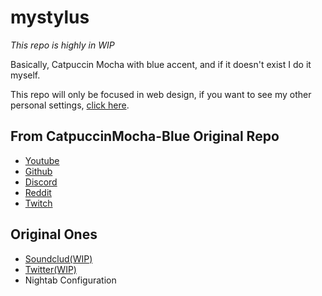 # mystylus
_This repo is highly in WIP_

Basically, Catpuccin Mocha with blue accent, and if it doesn't exist I do it myself.

This repo will only be focused in web design, if you want to see my other personal settings, [click here]().

## From CatpuccinMocha-Blue Original Repo
- [Youtube](https://github.com/catppuccin/youtube)
- [Github](https://github.com/catppuccin/github)
- [Discord](https://github.com/catppuccin/discord)
- [Reddit](https://github.com/catppuccin/reddit)
- [Twitch](https://github.com/catppuccin/twitch)

## Original Ones
- [Soundclud(WIP)](https://github.com/Spider300gl/mystylus/blob/main/Soundcloud.css)
- [Twitter(WIP)](https://github.com/Spider300gl/mystylus/blob/main/Twitter.css)
- Nightab Configuration

